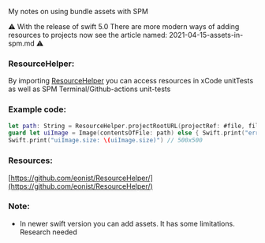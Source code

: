 My notes on using bundle assets with SPM<!--more-->

⚠️️ With the release of swift 5.0 There are more modern ways of adding resources to projects now see the article named: 2021-04-15-assets-in-spm.md ⚠️️ 

### ResourceHelper:
By importing [ResourceHelper](https://github.com/eonist/ResourceHelper/) you can access resources in xCode unitTests as well as SPM Terminal/Github-actions unit-tests  

### Example code:
```swift
let path: String = ResourceHelper.projectRootURL(projectRef: #file, fileName: "temp.bundle/qrimg1.png").path
guard let uiImage = Image(contentsOfFile: path) else { Swift.print("err getting img"); return }
Swift.print("uiImage.size: \(uiImage.size)") // 500x500
```

### Resources:
[https://github.com/eonist/ResourceHelper/](https://github.com/eonist/ResourceHelper/)

### Note:
- In newer swift version you can add assets. It has some limitations. Research needed
